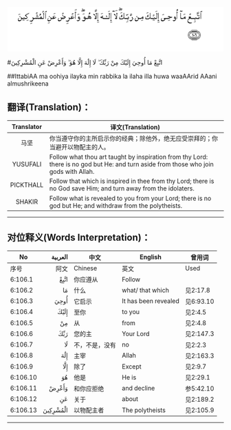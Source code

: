 ![006:106](images/006_106.gif)

#اتَّبِعْ مَا أُوحِيَ إِلَيْكَ مِنْ رَبِّكَ ۖ لَا إِلَٰهَ إِلَّا هُوَ ۖ وَأَعْرِضْ عَنِ الْمُشْرِكِينَ 

##IttabiAA ma oohiya ilayka min rabbika la ilaha illa huwa waaAArid AAani almushrikeena 

## 翻译(Translation)：

| Translator | 译文(Translation)                                            |
| :--------: | ------------------------------------------------------------ |
|    马坚    | 你当遵守你的主所启示你的经典；除他外，绝无应受崇拜的；你当避开以物配主的人。 |
|  YUSUFALI  | Follow what thou art taught by inspiration from thy Lord: there is no god but He: and turn aside from those who join gods with Allah. |
| PICKTHALL  | Follow that which is inspired in thee from thy Lord; there is no God save Him; and turn away from the idolaters. |
|   SHAKIR   | Follow what is revealed to you from your Lord; there is no god but He; and withdraw from the polytheists. |

---

## 对位释义(Words Interpretation)：

| No   | العربية | 中文    | English | 曾用词 |
| ---- | ------: | ------- | ------- | ------ |
| 序号 |    阿文 | Chinese | 英文    | Used   |
| 6:106.1  | اتَّبِعْ     | 你应遵从       | Follow               |           |
| 6:106.2  | مَا       | 什么           | what/ that which     | 见2:17.8  |
| 6:106.3  | أُوحِيَ     | 它启示         | It has been revealed | 见6:93.10 |
| 6:106.4  | إِلَيْكَ     | 至你           | to you               | 见2:4.5   |
| 6:106.5  | مِنْ       | 从             | from                 | 见2:4.8   |
| 6:106.6  | رَبِّكَ      | 您的主         | Your Lord            | 见2:147.3 |
| 6:106.7  | لَا       | 不，不是，没有 | no                   | 见2:2.3   |
| 6:106.8  | إِلَٰهَ      | 主宰           | Allah                | 见2:163.3 |
| 6:106.9  | إِلَّا      | 除了           | Except               | 见2:9.7   |
| 6:106.10 | هُوَ       | 他是           | He is                | 见2:29.1  |
| 6:106.11 | وَأَعْرِضْ    | 和你应拒绝     | and decline          | 参5:42.10 |
| 6:106.12 | عَنِ       | 关于           | about                | 见2:189.2 |
| 6:106.13 | الْمُشْرِكِينَ | 以物配主者     | The polytheists      | 见2:105.9 |

---